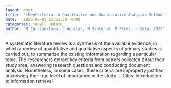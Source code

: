 ```yaml
---
layout: post
title:  "iKeyCriteria: A Qualitative and Quantitative Analysis Method to Infer Key Criteria since a Systematic Literature Review for the Computing Domain"
date:   2022-06-01 23:51:30 -0400
categories: jekyll update
author: "M Carrión-Toro, J Aguilar, M Santórum, M Pérez… - Data, 2022"
---
```

A systematic literature review is a synthesis of the available evidence, in which a review of quantitative and qualitative aspects of primary studies is carried out, to summarize the existing information regarding a particular topic. The researchers extract key criteria from papers collected about their study area, answering research questions and conducting document analysis. Nonetheless, in some cases, these criteria are improperly justified, unknowing their true level of importance in the study … Cites: ‪Introduction to information retrieval‬